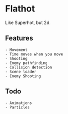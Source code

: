 # Flathot
Like Superhot, but 2d.

## Features
    - Movement
    - Time moves when you move
    - Shooting
    - Enemy pathfinding
    - Collision detection
    - Scene loader
    - Enemy Shooting

## Todo
    - Animations
    - Particles
